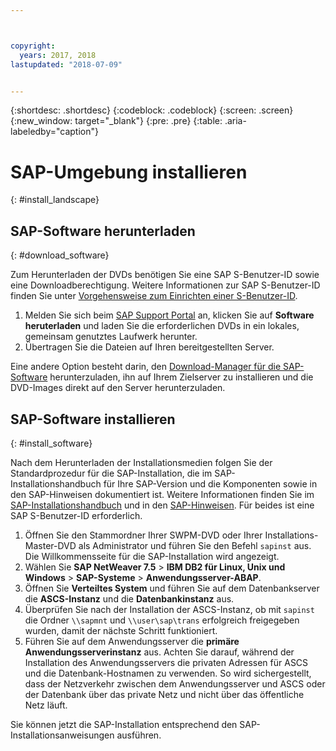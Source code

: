 ```yaml
---



copyright:
  years: 2017, 2018
lastupdated: "2018-07-09"


---
```


{:shortdesc: .shortdesc}
{:codeblock: .codeblock}
{:screen: .screen}
{:new_window: target="_blank"}
{:pre: .pre}
{:table: .aria-labeledby="caption"}

# SAP-Umgebung installieren
{: #install_landscape}

## SAP-Software herunterladen
{: #download_software}

Zum Herunterladen der DVDs benötigen Sie eine SAP S-Benutzer-ID sowie eine Downloadberechtigung. Weitere Informationen zur SAP S-Benutzer-ID finden Sie unter [Vorgehensweise zum Einrichten einer S-Benutzer-ID](https://www.sapappsdevelopmentpartnercenter.com/en/faq/program-faqs_2/how-to-receive-an-s-user-to-access-the-s_77).

1. Melden Sie sich beim [SAP Support Portal](https://support.sap.com/en/index.html) an, klicken Sie auf **Software heruterladen** und laden Sie die erforderlichen DVDs in ein lokales, gemeinsam genutztes Laufwerk herunter.
2. Übertragen Sie die Dateien auf Ihren bereitgestellten Server. 

Eine andere Option besteht darin, den [Download-Manager für die SAP-Software](https://support.sap.com/en/my-support/software-downloads.html#section_995042677) herunterzuladen, ihn auf Ihrem Zielserver zu installieren und die DVD-Images direkt auf den Server herunterzuladen. 

## SAP-Software installieren
{: #install_software}

Nach dem Herunterladen der Installationsmedien folgen Sie der Standardprozedur für die SAP-Installation, die im SAP-Installationshandbuch für Ihre SAP-Version und die Komponenten sowie in den SAP-Hinweisen dokumentiert ist. Weitere Informationen finden Sie im [SAP-Installationshandbuch](https://service.sap.com/instguides) und in den [SAP-Hinweisen](https://support.sap.com). Für beides ist eine SAP S-Benutzer-ID erforderlich.

1. Öffnen Sie den Stammordner Ihrer SWPM-DVD oder Ihrer Installations-Master-DVD als Administrator und führen Sie den Befehl `sapinst` aus. Die Willkommensseite für die SAP-Installation wird angezeigt.
2. Wählen Sie **SAP NetWeaver 7.5** > **IBM DB2 für Linux, Unix und Windows** > **SAP-Systeme** > **Anwendungsserver-ABAP**.
3. Öffnen Sie **Verteiltes System** und führen Sie auf dem Datenbankserver die **ASCS-Instanz** und die **Datenbankinstanz** aus.
4. Überprüfen Sie nach der Installation der ASCS-Instanz, ob mit `sapinst` die Ordner `\\sapmnt` und `\\user\sap\trans` erfolgreich freigegeben wurden, damit der nächste Schritt funktioniert.
5. Führen Sie auf dem Anwendungsserver die **primäre Anwendungsserverinstanz** aus. Achten Sie darauf, während der Installation des Anwendungsservers die privaten Adressen für ASCS und die Datenbank-Hostnamen zu verwenden. So wird sichergestellt, dass der Netzverkehr zwischen dem Anwendungsserver und ASCS oder der Datenbank über das private Netz und nicht über das öffentliche Netz läuft.

Sie können jetzt die SAP-Installation entsprechend den SAP-Installationsanweisungen ausführen.

